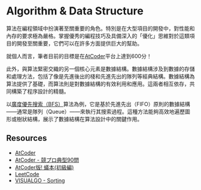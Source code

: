 # Algorithm & Data Structure

算法在編程領域中扮演著至關重要的角色。特別是在大型項目的開發中，對性能和內存的要求極為嚴格。掌握優秀的編程技巧及具備深入的「優化」思維對於這類項目的開發至關重要，它們可以在許多方面提供巨大的幫助。

就個人而言，筆者目前的目標是在[AtCoder](https://atcoder.jp/home)平台上達到600分！

此外，與算法緊密交織的另一個核心元素是數據結構。數據結構涉及到數據的存儲和處理方法，包括了像是先進後出的棧和先進先出的隊列等經典結構。數據結構為算法提供了基礎，而算法則是對數據結構的有效利用和應用。這兩者相互依存，共同構築了程序設計的精髓。

以[廣度優先搜索（BFS）](bfs_demos/README.md)算法為例，它是基於先進先出（FIFO）原則的數據結構——通常是隊列（Queue）——來執行其搜索過程。這種方法能夠高效地遍歷圖形或樹狀結構，展示了數據結構在算法設計中的關鍵作用。

## Resources

- [AtCoder](https://atcoder.jp/home)
- [AtCoder - 競プロ典型90問](https://atcoder.jp/contests/typical90)
- [AtCoder版! 蟻本(初級編)](https://qiita.com/drken/items/e77685614f3c6bf86f44#0-%E3%81%AF%E3%81%98%E3%82%81%E3%81%AB)
- [LeetCode](https://leetcode.com/)
- [VISUALGO - Sorting](https://visualgo.net/zh/sorting)